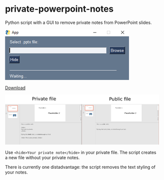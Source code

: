 # private-powerpoint-notes

Python script with a GUI to remove private notes from PowerPoint slides.

![screenshot](/screenshot.png)

<a href="https://github.com/jk31/private-powerpoint-notes/raw/master/gui/PrivatePowerPointNotes.exe">Download</a>

![example image](/slides/example.png)

Use `<hide>Your private note</hide>` in your private file. The script creates a new file without your private notes.

There is currently one distadvantage: the script removes the text styling of your notes.
